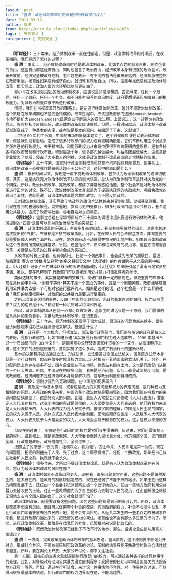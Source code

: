 ```yaml
---
layout: post
title: "盛洪：政治体制改革的要点是限制行政部门权力"
date: 2011-03-12
author: 盛洪
from: http://unirule.cloud/index.php?c=article&id=1066
tags: [ 天则观点 ]
categories: [ 天则观点 ]
---
```


<div class="article">
 <div class="body-text">
  <p>
  </p>
  <div style="text-indent: 13.55pt">
   <b>
    <span style="font-size: 9pt">
     《新财经》：
    </span>
   </b>
   <span style="font-size: 9pt">
    三十年来，经济体制改革一直在往前走，但是，政治体制改革相对滞后，在改革期间，我们经历了怎样的过程？
   </span>
  </div>
  <div style="text-indent: 13.5pt">
  </div>
  <div style="text-indent: 21pt">
   <b>
    <span style="font-size: 9pt">
     盛 洪：
    </span>
   </b>
   <span style="font-size: 9pt">
    事实上，经济体制改革同时也是政治体制改革，比如老百姓的就业自由、创立企业的自由，这些自由都是经济自由，同时也包含了政治自由，经济改革本身有很强的政治含义。改革开放前，经济完全被政府控制，老百姓在政治上有不同的看法是很难表达的，经济命脉被控制在政府手里。老百姓如果没有经济自由，就很难有政治自由。所以，这些年虽然没有提政治体制改革，但实际上，政治方面的大环境比以前更自由了。
   </span>
  </div>
  <div style="text-indent: 21pt">
  </div>
  <div style="text-indent: 21pt">
   <span style="font-size: 9pt">
    邓小平在改革之初提出的政治体制改革，应该说是非常清醒的。古往今来，任何一个政党、任何一个政府、任何一个社会，都不可能有完善的政治制度，政府要想提高和巩固自己的执政能力，对其政治制度应该不断进行改革。
   </span>
  </div>
  <div style="text-indent: 21pt">
  </div>
  <div style="text-indent: 21pt">
   <span style="font-size: 9pt">
    但是，我们在当初改革开放的策略上，是先进行经济体制改革，暂时不提政治体制改革，这个策略在改革初期也不是完全错误的。改革过程中，应该是政府部门退出&amp;mdash;&amp;mdash;市场不断扩大&amp;mdash;&amp;mdash;民营企业不断进入的变化过程。上面说过，这一过程也有政治含义。等市场初步形成以后，政治体制改革就应该继续。但是，一段时间以后，政治体制不改革却渐渐变成了一种基本的态度，或者说是基本的取向，被固定了下来，这就错了。
   </span>
  </div>
  <div style="text-indent: 21pt">
  </div>
  <div style="text-indent: 21pt">
   <span style="font-size: 9pt">
    上世纪
   </span>
   <span style="font-size: 9pt">
    90
   </span>
   <span style="font-size: 9pt">
    年代中后期，中国的市场制度基本建立了，这个时候就应该启动政治体制改革，但是我们没有启动。造成了很多行政部门的权力没有被明确限定，它们不断利用这个弱点来扩张自己的行政权力，去干预市场，利用行政权力从市场中获得不应该获得的垄断权，还有各种各样的政府管制和行政审批。特别是近十年，很多部门越做越大、利益集团越做越大。这些垄断企业做大了以后，侵占了大多数人的利益，这就是政治体制不改革造成的非常糟糕的结果。
   </span>
  </div>
  <div style="text-indent: 21pt">
  </div>
  <div style="text-indent: 21pt">
   <b>
    <span style="font-size: 9pt">
     《新财经》：
    </span>
   </b>
   <span style="font-size: 9pt">
    三十年来，国家对于政治体制改革虽然在不同阶段也有所提及，但事实上，政治体制改革一直被看作是敏感话题不予公开讨论，这其中的原因是什么？
   </span>
  </div>
  <div style="text-indent: 21pt">
  </div>
  <div style="text-indent: 21pt">
   <b>
    <span style="font-size: 9pt">
     盛 洪：
    </span>
   </b>
   <span style="font-size: 9pt">
    很长时间以来，执政党一直不提政治体制改革，甚至认为政治体制改革的说法很敏感。其实，这是执政党对政治体制改革认识的很大误区，总认为政治体制改革是针对执政党的一个阴谋。所以，政治体制改革、宪政改革，都成了非常敏感的话题，整个社会不能对政治体制改革进行正常的讨论。殊不知，政治体制改革本身就是为了提高执政党的执政能力，巩固执政党的政治合法性。也就是说，政治体制改革是为救执政党，而不是反执政党。
   </span>
  </div>
  <div style="text-indent: 21pt">
  </div>
  <div style="text-indent: 21pt">
   <span style="font-size: 9pt">
    反对政治体制改革，其实导致了执政党的政治合法性越来越受到削弱、动摇甚至颠覆。我们现在看到的普遍现象是，腐败遍地，贪官污吏四处横行，很多行政部门滥用公共权力，甚至滥用公共暴力，造成了政府与社会、与老百姓对立的局面。
   </span>
  </div>
  <div style="text-indent: 21pt">
  </div>
  <div style="text-indent: 21pt">
   <b>
    <span style="font-size: 9pt">
     《新财经》：
    </span>
   </b>
   <span style="font-size: 9pt">
    温家宝总理在深圳特区成立三十周年的讲话中提出要进行政治体制改革，他所提到的"四要"是否可以作为政治体制改革的突破口？
   </span>
  </div>
  <div style="text-indent: 21pt">
  </div>
  <div style="text-indent: 21pt">
   <b>
    <span style="font-size: 9pt">
     盛 洪：
    </span>
   </b>
   <span style="font-size: 9pt">
    政治体制改革的突破口，有很多复杂的因素，甚至有很多偶然的因素。温家宝总理这次提出的"四要"，应该都是不错的改革角度。比如，在保障人民的合法权益方面，非常重要的就是要保障人民的合法产权。现在，地方政府动不动就侵夺农民的土地产权。如果政治体制改革从这个方面有所突破也非常好。当然，还包括公平、正义和约束政府的权力等，这些方面都需要改革，关键是在改革的过程中哪些会成为突破口。
   </span>
  </div>
  <div style="text-indent: 21pt">
  </div>
  <div style="text-indent: 21pt">
   <span style="font-size: 9pt">
    从改革的时机上来看，也有偶然性，比如一个偶然事件，也会成为改革的突破口。最近，陕西渭南
   </span>
   <span style="color: black; font-size: 9pt">
    警方以"涉嫌非法经营"的名义将纪实文学《大迁徙》的作者谢朝平从北京的家中抓走。《大迁徙》记录了三门峡库区移民的历史遗留问题，《大迁徙》的出版引起了渭南当地官员的不满。所以，现在已经到了
   </span>
   <span style="font-size: 9pt">
    行政部门可以直接动用公共暴力打击批评者的地步。
   </span>
  </div>
  <div style="text-indent: 21pt">
  </div>
  <div style="text-indent: 21pt">
   <span style="color: black; font-size: 9pt">
    类似这样的事件，其实就是改革的突破口。突破口具有一定的原则性，但更重要的应该体现在具体的事件中。"谢朝平事件"其实不是一个孤立的事件，这是一个制度问题。政府能够随便利用公共暴力去抓一个可能对它进行批评的人。如果是这样的话，这个社会是一个什么样的社会？我们的制度框架中，对政府的公共暴力是要进行限定的。
   </span>
  </div>
  <div style="text-indent: 21pt">
  </div>
  <div style="text-indent: 21pt">
   <span style="font-size: 9pt">
    之所以会出现这样的事件，反映了中国的宪政框架、宪政的基本原则的缺陷。权力从哪里来？权力的边界是什么？都没有一种机制可以约束和界定。
   </span>
  </div>
  <div style="text-indent: 21pt">
  </div>
  <div style="text-indent: 21pt">
   <span style="font-size: 9pt">
    所以，政治体制改革从任何一点都可以去突破，温家宝的讲话只是一个原则，我们要做的是从具体的案例着手，来推动政治体制改革，这很重要。
   </span>
  </div>
  <div style="text-indent: 21pt">
  </div>
  <div style="text-indent: 21pt">
   <b>
    <span style="font-size: 9pt">
     《新财经》：
    </span>
   </b>
   <span style="font-size: 9pt">
    三十年来，经济体制改革取得了很大成就，但现在的问题也越来越多，很多经济问题根本没办法从经济领域来解决。根源是什么？
   </span>
  </div>
  <div style="text-indent: 21pt">
  </div>
  <div style="text-indent: 21pt">
   <b>
    <span style="font-size: 9pt">
     盛 洪：
    </span>
   </b>
   <span style="font-size: 9pt">
    政府是一个大概念，包括立法、司法和行政等部门，我们现在所说的政府是狭义上的政府，是指行政部门。比如"国进民退"其实就是行政部门权力过大造成的
   </span>
   <span style="font-size: 9pt">
    。
   </span>
   <span style="font-size: 9pt">
    1999
   </span>
   <span style="font-size: 9pt">
    年曾出台过一个石油部门的"
   </span>
   <span style="font-size: 9pt">
    38
   </span>
   <span style="font-size: 9pt">
    号文件"，是国务院办公厅转发国家经贸委的一个文件，从法律程序上讲，这个文件的级别是很低的，竟然实施了这么多年，造成了石油行业的垄断格局。
   </span>
  </div>
  <div style="text-indent: 21pt">
   <span style="font-size: 9pt">
    基本的决策程序应该通过立法，形成法律，立法要通过全国立法机关。国务院办公厅本身就是一个行政机构，但现在很多时候其权力实际上已经相当于其他国家的立法机关了。另外，在分配问题上也存在很多不公，国有企业现在不交地租，免费占有国有土地，这也是行政部门决策的一个巨大失误。所以，中国现在的很多问题，看来是经济问题，实际上都是政治制度问题，是宪政问题。经济问题不是经济领域本身能够解决的，是与政治制度相辅相成的。
   </span>
  </div>
  <div style="text-indent: 21pt">
  </div>
  <div style="text-indent: 21pt">
   <b>
    <span style="font-size: 9pt">
     《新财经》：
    </span>
   </b>
   <span style="font-size: 9pt">
    您刚才提到的宪政问题，在中国是如何表现的？
   </span>
  </div>
  <div style="text-indent: 21pt">
  </div>
  <div style="text-indent: 21pt">
   <b>
    <span style="font-size: 9pt">
     盛 洪：
    </span>
   </b>
   <span style="font-size: 9pt">
    宪政是一种基本原则，或者说是权力的来源问题和权力的界定问题，是几种权力互相制衡的问题。从宪政的角度来看，中国的整个政治体制是要崩塌的，因为我们现在把权力的来源问题给搞颠倒了，这是特别大的问题。比如，最近人大常委会讨论修改《人大代表法》，要限定人大代表的权力。这说明中国的宪政是颠倒的，人大常委会是人大代表选的，他们的权力来源是人大代表赋予的，人大代表的权力是人民赋予的。按照字面的理解，中国是人民主权的国家，它的权力来源于人民，具体方式是人民代表大会制度，正常的顺序应该是：人民赋予人大代表的权力，人大代表又赋予人大常委会的权力，人大常委会赋予国务院的权力，这才是权力来源的方向。
   </span>
  </div>
  <div style="text-indent: 21pt">
  </div>
  <div style="text-indent: 21pt">
   <span style="font-size: 9pt">
    但现在倒过来了，好像这些行政部门的权力是它们与生俱来的，反过来，它们还要限制人民的权利。说到根上，就是宪政僭越。人大常委会僭越人民代表大会，地方僭越全国，部门僭越全局，行政僭越政府，政府僭越社会，全倒过来了。
   </span>
  </div>
  <div style="text-indent: 21pt">
  </div>
  <div style="text-indent: 21pt">
   <span style="font-size: 9pt">
    按照孟子的思想："民为贵，社稷次之，君为轻"，古往今来，人民肯定是第一位的。现在的问题是，把党的利益先于人民、先于社会，这个顺序搞错了。任何一个执政党，如果把自己放在社会和人民之前，执政就不会长久。
   </span>
  </div>
  <div style="text-indent: 21pt">
  </div>
  <div style="text-indent: 21pt">
   <b>
    <span style="font-size: 9pt">
     《新财经》：
    </span>
   </b>
   <span style="font-size: 9pt">
    很多年来，之所以不提政治体制改革，就是有人认为政治体制改革存在风险，您认为政治体制改革的风险在哪？
   </span>
  </div>
  <div style="text-indent: 21pt">
  </div>
  <div style="text-indent: 21pt">
   <b>
    <span style="font-size: 9pt">
     盛 洪：
    </span>
   </b>
   <span style="font-size: 9pt">
    政治体制如果不改革风险更大。现在看，很多问题非常严重，这些问题不是偶然发生的，是系统性的，是政府的制度缺陷造成的，现在已经到了不能不改的地步。如果还任由这样的问题发展下去，还任由一个县委书记派警察去抓一个批评他的人，任由一些地方政府利用公共暴力去抢农民的土地，任由一些政府部门为了自己的权力去剥夺人民的权力，任由垄断国企继续无偿地去占有全国人民的血汗，这个社会就很可怕了。
   </span>
  </div>
  <div style="text-indent: 21pt">
  </div>
  <div style="text-indent: 21pt">
   <span style="font-size: 9pt">
    政治体制改革，就是要改掉这些问题，因为这些问题都是政治制度引起的。所以，政治体制改革不但没有风险，而且可以促进整个社会的改进。约束政府的权力，社会不会发生动乱；不让行政部门带着警察去抢农民的土地，是不会有风险的。从近几年发生的一些老百姓的极端事件来看，都是行政部门逼出来的；把政府的权力约束住，老百姓也不会有那么多过激的行为了。所以，进行政治体制改革，恰恰是在救我们的社会，风险相对来说是比较低的。
   </span>
  </div>
  <div style="text-indent: 21pt">
  </div>
  <div style="text-indent: 21pt">
   <b>
    <span style="font-size: 9pt">
     《新财经》：
    </span>
   </b>
   <span style="font-size: 9pt">
    既然政治体制改革已经到了不改不行的地步，那么，当务之急应该从哪些方面改起？
   </span>
  </div>
  <div style="text-indent: 21pt">
  </div>
  <div style="text-indent: 21pt">
   <b>
    <span style="font-size: 9pt">
     盛 洪：
    </span>
   </b>
   <span style="font-size: 9pt">
    一方面，宪政改革是政治体制改革的基本思路，基本原则，这个原则要不断地公开讨论，形成社会共识，不要总是压制宪政改革的讨论，压制的结果只能使执政党的政治合法性越来越差。所以，要在舆论上开放，大家公开讨论，都来关注社会。
   </span>
  </div>
  <div style="text-indent: 21pt">
  </div>
  <div style="text-indent: 21pt">
   <span style="font-size: 9pt">
    另一方面，最核心的当务之急就是限制行政部门的权力，可以通过各种各样的对具体事件的处理。比如，对各级政府动用公共暴力设立限制程序；受损害的民众可以向全国层次的法院诉地方政府；等等。再如，通过举行听证会，来讨论一件事情合不合理。对一件事件的讨论，可以得出很多最基本的结论。如行政部门的权力边界就在这，不能再越界。
   </span>
  </div>
 </div>
</div>

